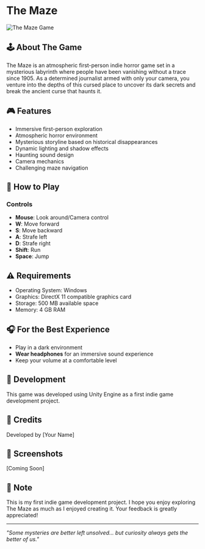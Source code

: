 # The Maze

![The Maze Game](Assets/UI/MazeUI.png)

## 🕹️ About The Game
The Maze is an atmospheric first-person indie horror game set in a mysterious labyrinth where people have been vanishing without a trace since 1905. As a determined journalist armed with only your camera, you venture into the depths of this cursed place to uncover its dark secrets and break the ancient curse that haunts it.

## 🎮 Features
- Immersive first-person exploration
- Atmospheric horror environment
- Mysterious storyline based on historical disappearances
- Dynamic lighting and shadow effects
- Haunting sound design
- Camera mechanics
- Challenging maze navigation

## 🎯 How to Play
### Controls
- **Mouse**: Look around/Camera control
- **W**: Move forward
- **S**: Move backward
- **A**: Strafe left
- **D**: Strafe right
- **Shift**: Run
- **Space**: Jump

## ⚠️ Requirements
- Operating System: Windows
- Graphics: DirectX 11 compatible graphics card
- Storage: 500 MB available space
- Memory: 4 GB RAM

## 🎧 For the Best Experience
- Play in a dark environment
- **Wear headphones** for an immersive sound experience
- Keep your volume at a comfortable level

## 🔨 Development
This game was developed using Unity Engine as a first indie game development project.

## 📝 Credits
Developed by [Your Name]

## 🎥 Screenshots
[Coming Soon]

## 🔔 Note
This is my first indie game development project. I hope you enjoy exploring The Maze as much as I enjoyed creating it. Your feedback is greatly appreciated!

---
*"Some mysteries are better left unsolved... but curiosity always gets the better of us."*
